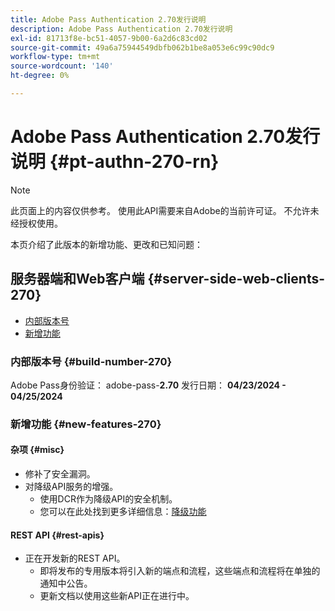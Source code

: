 ```yaml
---
title: Adobe Pass Authentication 2.70发行说明
description: Adobe Pass Authentication 2.70发行说明
exl-id: 81713f8e-bc51-4057-9b00-6a2d6c83cd02
source-git-commit: 49a6a75944549dbfb062b1be8a053e6c99c90dc9
workflow-type: tm+mt
source-wordcount: '140'
ht-degree: 0%

---
```


# Adobe Pass Authentication 2.70发行说明 {#pt-authn-270-rn}

>[!NOTE]
>
>此页面上的内容仅供参考。 使用此API需要来自Adobe的当前许可证。 不允许未经授权使用。

本页介绍了此版本的新增功能、更改和已知问题：

## 服务器端和Web客户端 {#server-side-web-clients-270}

* [内部版本号](#build-number-270)
* [新增功能](#new-features-270)

### 内部版本号 {#build-number-270}

Adobe Pass身份验证： adobe-pass-**2.70**
发行日期： **04/23/2024 - 04/25/2024**

### 新增功能 {#new-features-270}

#### 杂项 {#misc}

* 修补了安全漏洞。
* 对降级API服务的增强。
   * 使用DCR作为降级API的安全机制。
   * 您可以在此处找到更多详细信息：[降级功能](../integration-guide-programmers/features-premium/degraded-access/degradation-feature.md)

#### REST API {#rest-apis}

* 正在开发新的REST API。
   * 即将发布的专用版本将引入新的端点和流程，这些端点和流程将在单独的通知中公告。
   * 更新文档以使用这些新API正在进行中。
